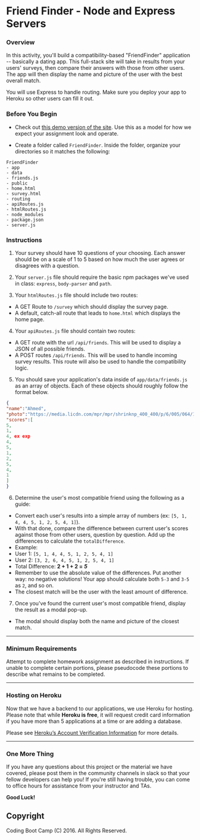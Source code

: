 # Friend Finder - Node and Express Servers

### Overview

In this activity, you'll build a compatibility-based "FriendFinder" application -- basically a dating app. This full-stack site will take in results from your users' surveys, then compare their answers with those from other users. The app will then display the name and picture of the user with the best overall match.

You will use Express to handle routing. Make sure you deploy your app to Heroku so other users can fill it out.


### Before You Begin

* Check out [this demo version of the site](https://friend-finder.herokuapp.com/). Use this as a model for how we expect your assignment look and operate.

* Create a folder called `FriendFinder`. Inside the folder, organize your directories so it matches the following:

```
FriendFinder
- app
- data
- friends.js
- public
- home.html
- survey.html
- routing
- apiRoutes.js
- htmlRoutes.js
- node_modules
- package.json
- server.js
```

### Instructions

1. Your survey should have 10 questions of your choosing. Each answer should be on a scale of 1 to 5 based on how much the user agrees or disagrees with a question.

2. Your `server.js` file should require the basic npm packages we've used in class: `express`, `body-parser` and `path`.

3. Your `htmlRoutes.js` file should include two routes:

* A GET Route to `/survey` which should display the survey page.
* A default, catch-all route that leads to `home.html` which displays the home page.

4. Your `apiRoutes.js` file should contain two routes:

* A GET route with the url `/api/friends`. This will be used to display a JSON of all possible friends.
* A POST routes `/api/friends`. This will be used to handle incoming survey results. This route will also be used to handle the compatibility logic.

5. You should save your application's data inside of `app/data/friends.js` as an array of objects. Each of these objects should roughly follow the format below.

```json
{
"name":"Ahmed",
"photo":"https://media.licdn.com/mpr/mpr/shrinknp_400_400/p/6/005/064/1bd/3435aa3.jpg",
"scores":[
5,
1,
4, ex exp
4,
5,
1,
2,
5,
4,
1
]
}
```

6. Determine the user's most compatible friend using the following as a guide:

* Convert each user's results into a simple array of numbers (ex: `[5, 1, 4, 4, 5, 1, 2, 5, 4, 1]`).
* With that done, compare the difference between current user's scores against those from other users, question by question. Add up the differences to calculate the `totalDifference`.
* Example:
* User 1: `[5, 1, 4, 4, 5, 1, 2, 5, 4, 1]`
* User 2: `[3, 2, 6, 4, 5, 1, 2, 5, 4, 1]`
* Total Difference: **2 + 1 + 2 =** **_5_**
* Remember to use the absolute value of the differences. Put another way: no negative solutions! Your app should calculate both `5-3` and `3-5` as `2`, and so on.
* The closest match will be the user with the least amount of difference.

7. Once you've found the current user's most compatible friend, display the result as a modal pop-up.
* The modal should display both the name and picture of the closest match.

- - -

### Minimum Requirements

Attempt to complete homework assignment as described in instructions. If unable to complete certain portions, please pseudocode these portions to describe what remains to be completed.

- - -

### Hosting on Heroku

Now that we have a backend to our applications, we use Heroku for hosting. Please note that while **Heroku is free**, it will request credit card information if you have more than 5 applications at a time or are adding a database.

Please see [Heroku’s Account Verification Information](https://devcenter.heroku.com/articles/account-verification) for more details.

- - -

### One More Thing

If you have any questions about this project or the material we have covered, please post them in the community channels in slack so that your fellow developers can help you! If you're still having trouble, you can come to office hours for assistance from your instructor and TAs.

**Good Luck!**

## Copyright

Coding Boot Camp (C) 2016. All Rights Reserved.

